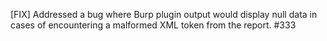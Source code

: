 [FIX] Addressed a bug where Burp plugin output would display null data in cases of encountering a malformed XML token from the report. #333
